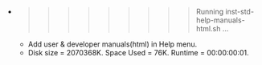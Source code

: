 * >>>>>>>>> Running inst-std-help-manuals-html.sh ...
  * Add user & developer manuals(html) in Help menu.
  * Disk size = 2070368K. Space Used = 76K. Runtime = 00:00:00:01.
